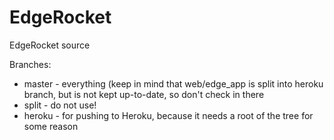 EdgeRocket
==========

EdgeRocket source

Branches:
* master - everything (keep in mind that web/edge_app is split into heroku branch, but is not kept up-to-date, so don't check in there
* split - do not use!
* heroku - for pushing to Heroku, because it needs a root of the tree for some reason

